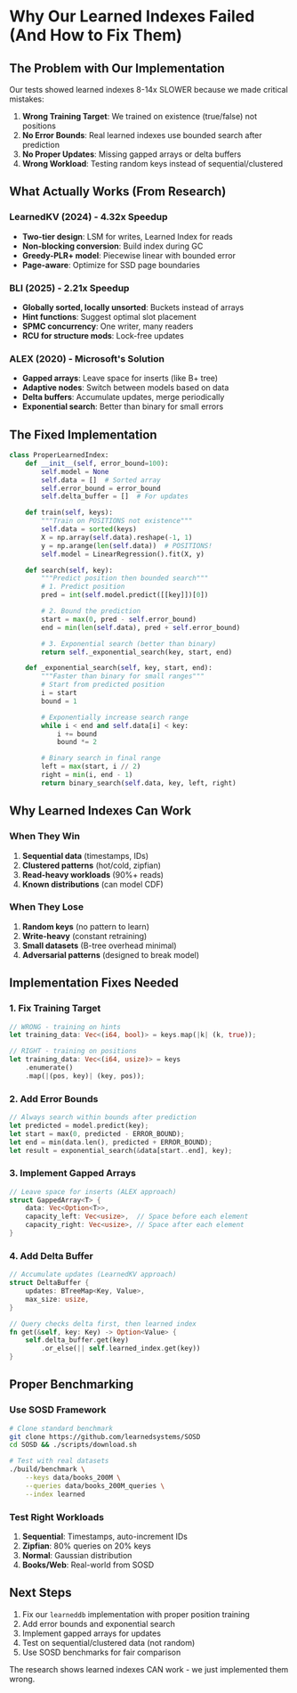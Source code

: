 # Why Our Learned Indexes Failed (And How to Fix Them)

## The Problem with Our Implementation

Our tests showed learned indexes 8-14x SLOWER because we made critical mistakes:

1. **Wrong Training Target**: We trained on existence (true/false) not positions
2. **No Error Bounds**: Real learned indexes use bounded search after prediction
3. **No Proper Updates**: Missing gapped arrays or delta buffers
4. **Wrong Workload**: Testing random keys instead of sequential/clustered

## What Actually Works (From Research)

### LearnedKV (2024) - 4.32x Speedup
- **Two-tier design**: LSM for writes, Learned Index for reads
- **Non-blocking conversion**: Build index during GC
- **Greedy-PLR+ model**: Piecewise linear with bounded error
- **Page-aware**: Optimize for SSD page boundaries

### BLI (2025) - 2.21x Speedup
- **Globally sorted, locally unsorted**: Buckets instead of arrays
- **Hint functions**: Suggest optimal slot placement
- **SPMC concurrency**: One writer, many readers
- **RCU for structure mods**: Lock-free updates

### ALEX (2020) - Microsoft's Solution
- **Gapped arrays**: Leave space for inserts (like B+ tree)
- **Adaptive nodes**: Switch between models based on data
- **Delta buffers**: Accumulate updates, merge periodically
- **Exponential search**: Better than binary for small errors

## The Fixed Implementation

```python
class ProperLearnedIndex:
    def __init__(self, error_bound=100):
        self.model = None
        self.data = []  # Sorted array
        self.error_bound = error_bound
        self.delta_buffer = []  # For updates

    def train(self, keys):
        """Train on POSITIONS not existence"""
        self.data = sorted(keys)
        X = np.array(self.data).reshape(-1, 1)
        y = np.arange(len(self.data))  # POSITIONS!
        self.model = LinearRegression().fit(X, y)

    def search(self, key):
        """Predict position then bounded search"""
        # 1. Predict position
        pred = int(self.model.predict([[key]])[0])

        # 2. Bound the prediction
        start = max(0, pred - self.error_bound)
        end = min(len(self.data), pred + self.error_bound)

        # 3. Exponential search (better than binary)
        return self._exponential_search(key, start, end)

    def _exponential_search(self, key, start, end):
        """Faster than binary for small ranges"""
        # Start from predicted position
        i = start
        bound = 1

        # Exponentially increase search range
        while i < end and self.data[i] < key:
            i += bound
            bound *= 2

        # Binary search in final range
        left = max(start, i // 2)
        right = min(i, end - 1)
        return binary_search(self.data, key, left, right)
```

## Why Learned Indexes Can Work

### When They Win
1. **Sequential data** (timestamps, IDs)
2. **Clustered patterns** (hot/cold, zipfian)
3. **Read-heavy workloads** (90%+ reads)
4. **Known distributions** (can model CDF)

### When They Lose
1. **Random keys** (no pattern to learn)
2. **Write-heavy** (constant retraining)
3. **Small datasets** (B-tree overhead minimal)
4. **Adversarial patterns** (designed to break model)

## Implementation Fixes Needed

### 1. Fix Training Target
```rust
// WRONG - training on hints
let training_data: Vec<(i64, bool)> = keys.map(|k| (k, true));

// RIGHT - training on positions
let training_data: Vec<(i64, usize)> = keys
    .enumerate()
    .map(|(pos, key)| (key, pos));
```

### 2. Add Error Bounds
```rust
// Always search within bounds after prediction
let predicted = model.predict(key);
let start = max(0, predicted - ERROR_BOUND);
let end = min(data.len(), predicted + ERROR_BOUND);
let result = exponential_search(&data[start..end], key);
```

### 3. Implement Gapped Arrays
```rust
// Leave space for inserts (ALEX approach)
struct GappedArray<T> {
    data: Vec<Option<T>>,
    capacity_left: Vec<usize>,  // Space before each element
    capacity_right: Vec<usize>, // Space after each element
}
```

### 4. Add Delta Buffer
```rust
// Accumulate updates (LearnedKV approach)
struct DeltaBuffer {
    updates: BTreeMap<Key, Value>,
    max_size: usize,
}

// Query checks delta first, then learned index
fn get(&self, key: Key) -> Option<Value> {
    self.delta_buffer.get(key)
        .or_else(|| self.learned_index.get(key))
}
```

## Proper Benchmarking

### Use SOSD Framework
```bash
# Clone standard benchmark
git clone https://github.com/learnedsystems/SOSD
cd SOSD && ./scripts/download.sh

# Test with real datasets
./build/benchmark \
    --keys data/books_200M \
    --queries data/books_200M_queries \
    --index learned
```

### Test Right Workloads
1. **Sequential**: Timestamps, auto-increment IDs
2. **Zipfian**: 80% queries on 20% keys
3. **Normal**: Gaussian distribution
4. **Books/Web**: Real-world from SOSD

## Next Steps

1. Fix our `learneddb` implementation with proper position training
2. Add error bounds and exponential search
3. Implement gapped arrays for updates
4. Test on sequential/clustered data (not random)
5. Use SOSD benchmarks for fair comparison

The research shows learned indexes CAN work - we just implemented them wrong.